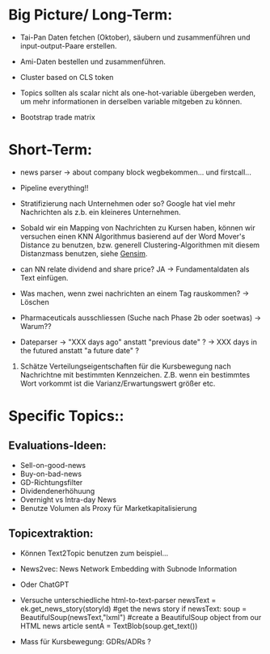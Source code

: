 
# Big Picture/ Long-Term:

-  Tai-Pan Daten fetchen (Oktober), säubern und zusammenführen und input-output-Paare erstellen.

-  Ami-Daten bestellen und zusammenführen.

-  Cluster based on CLS token

-  Topics sollten als scalar nicht als one-hot-variable übergeben werden, um mehr informationen in derselben variable mitgeben zu können.

- Bootstrap trade matrix

# Short-Term:
- news parser -> about company block wegbekommen... und firstcall...

- Pipeline everything!!

- Stratifizierung nach Unternehmen oder so? Google hat viel mehr Nachrichten als z.b. ein kleineres Unternehmen.

-  Sobald wir ein Mapping von Nachrichten zu Kursen haben, können wir versuchen einen KNN Algorithmus basierend auf
der Word Mover's Distance zu benutzen, bzw. generell Clustering-Algorithmen mit diesem Distanzmass benutzen, siehe
[Gensim](https://radimrehurek.com/gensim/auto_examples/tutorials/run_wmd.html#sphx-glr-auto-examples-tutorials-run-wmd-py).

-  can NN relate dividend and share price? JA -> Fundamentaldaten als Text einfügen.

- Was machen, wenn zwei nachrichten an einem Tag rauskommen? -> Löschen

-  Pharmaceuticals ausschliessen (Suche nach Phase 2b oder soetwas) -> Warum??

- Dateparser -> "XXX days ago" anstatt "previous date" ? 
  -> XXX days in the futured anstatt "a future date" ? 

1.  Schätze Verteilungseigentschaften für die Kursbewegung nach Nachrichtne mit bestimmten Kennzeichen.
Z.B. wenn ein bestimmtes Wort vorkommt ist die Varianz/Erwartungswert größer etc.


# Specific Topics::

## Evaluations-Ideen:
- Sell-on-good-news
- Buy-on-bad-news
- GD-Richtungsfilter
- Dividendenerhöhuung
- Overnight vs Intra-day News
- Benutze Volumen als Proxy für Marketkapitalisierung

## Topicextraktion:
- Können Text2Topic benutzen zum beispiel...
- News2vec: News Network Embedding with Subnode Information
- Oder ChatGPT

- Versuche unterschiedliche html-to-text-parser
newsText = ek.get_news_story(storyId) #get the news story
if newsText:
    soup = BeautifulSoup(newsText,"lxml") #create a BeautifulSoup object from our HTML news article
    sentA = TextBlob(soup.get_text())

- Mass für Kursbewegung: GDRs/ADRs ?


